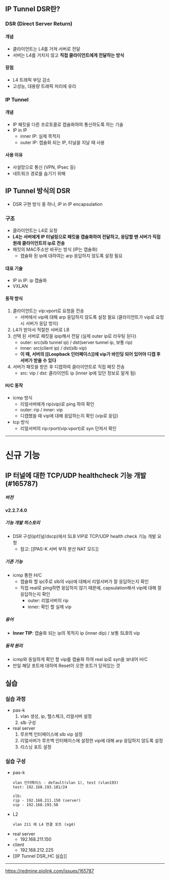 ## IP Tunnel DSR란?
### DSR (Direct Server Return)
#### 개념
- 클라이언트는 L4를 거쳐 서버로 전달
- 서버는 L4를 거치지 않고 **직접 클라이언트에게 전달하는 방식**
#### 장점
- L4 트래픽 부담 감소
- 고성능, 대용량 트래픽 처리에 유리
### IP Tunnel
#### 개념
- IP 패킷을 다른 프로토콜로 캡슐화하여 통신하도록 하는 기술
- IP in IP
	- inner IP: 실제 목적지
	- outer IP: 캡슐화 되는 IP, 터널을 지날 때 사용 
#### 사용 이유
- 사설망으로 통신 (VPN, IPsec 등)
- 네트워크 경로를 숨기기 위해

## IP Tunnel 방식의 DSR
- DSR 구현 방식 중 하나, IP in IP encapsulation
### 구조
- 클라이언트는 L4로 요청
- **L4는 서버에게 IP 터널링으로 패킷을 캡슐화하여 전달하고, 응답할 땐 서버가 직접 원래 클라이언트의 ip로 전송**
- 패킷의 MAC주소만 바꾸는 방식 (IP는 캡슐화)
	- 캡슐화 된 ip에 대하여는 arp 응답하지 않도록 설정 필요
#### 대표 기술
- IP in IP: ip 캡슐화
- VXLAN
#### 동작 방식
1) 클라이언트는 vip:vport로 요청을 전송
	- 서버에서 vip에 대해 arp 응답하지 않도록 설정 필요 (클라이언트가 vip로 요청 시 서버가 응답 방지)
2) L4가 받아서 적절한 서버로 LB
3) 선택 된 서버로 패킷을 ipip해서 전달 (실제 outer ip로 라우팅 된다)
	- outer: src(slb tunnel ip) / dst(server tunnel ip, 보통 rip)
	- inner: src(client ip) / dst(slb vip)
	- **이 때, 서버의 [[Loopback 인터페이스]]에 vip가 바인딩 되어 있어야 디캡 후 서버가 받을 수 있다**
4) 서버가 패킷을 받은 후 디캡하여 클라이언트로 직접 패킷 전송
	- src: vip / dst: 클라이언트 ip (inner ip에 있던 정보로 알게 됨)
#### H/C 동작
- icmp 방식
	- 리얼서버에게 rip(vip)로 ping 하여 확인
	- outer: rip / inner: vip
	- 디캡했을 때 vip에 대해 응답하는지 확인 (vip로 응답)
- tcp 방식
	- 리얼서버의 rip:rport(vip:vport)로 syn 던져서 확인

-------------------
# 신규 기능 
## IP 터널에 대한 TCP/UDP healthcheck 기능 개발 (#165787)
##### 버전
**v2.2.7.4.0**
##### 기능 개발 히스토리
- DSR 구성(ip터널/dscp)에서 SLB VIP로 TCP/UDP health check 기능 개발 요청
	- 참고: [[PAS-K 서버 부하 분산 NAT 모드]]
##### 기존 기능
- icmp 통한 H/C
	- 캡슐화 할 ip(주로 slb의 vip)에 대해서 리얼서버가 잘 응답하는지 확인
	- 직접 real로 ping하면 응답하지 않기 때문에, capsulation해서 vip에 대해 잘 응답하는지 확인 
		- outer: 리얼서버의 rip
		- inner: 확인 할 실제 vip
##### 용어
- **Inner TIP**: 캡슐화 되는 ip의 목적지 ip (inner dip) / 보통 SLB의 vip
##### 동작 원리
- icmp와 동일하게 확인 할 vip를 캡슐화 하여 real ip로 syn을 보내어 H/C
- 만일 해당 포트에 대하여 Reset이 오면 포트가 닫혀있는 것

## 실습
### 실습 과정
- pas-k
	1) vlan 생성, ip, 헬스체크, 리얼서버 설정
	2) slb 구성
- real server
	1) 루프백 인터페이스에 slb vip 설정
	2) 리얼서버가 루프백 인터페이스에 설정한 vip에 대해 arp 응답하지 않도록 설정
	3) 리스닝 포트 설정
### 실습 구성
- pas-k
	```
	vlan 인터페이스 - default(vlan 1), test (vlan193)
	test: 192.168.193.181/24

	slb: 
	rip - 192.168.211.150 (server)
	vip - 192.168.193.50
	```
- L2
	```
	vlan 211 에 L4 연결 포트 (xg4)
	```
- real server
	- 192.168.211.150
- client
	- 192.168.212.225
- [[IP Tunnel DSR_HC 실습]]

------------
https://redmine.piolink.com/issues/165787